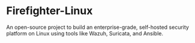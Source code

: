 # Firefighter-Linux
An open-source project to build an enterprise-grade, self-hosted security platform on Linux using tools like Wazuh, Suricata, and Ansible.
